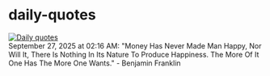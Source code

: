 # daily-quotes
[![Daily quotes](https://github.com/ceepu8/daily-quotes/actions/workflows/daily-quote.yml/badge.svg)](https://github.com/ceepu8/daily-quotes/actions/workflows/daily-quote.yml)<br/>
September 27, 2025 at 02:16 AM: "Money Has Never Made Man Happy, Nor Will It, There Is Nothing In Its Nature To Produce Happiness. The More Of It One Has The More One Wants." - Benjamin Franklin
